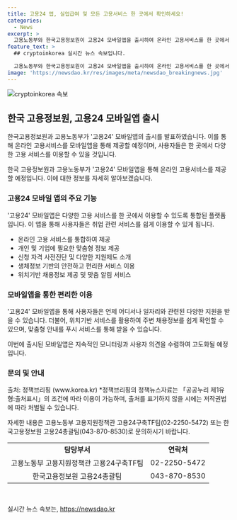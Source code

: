 ```yaml
---
title: 고용24 앱, 실업급여 및 모든 고용서비스 한 곳에서 확인하세요!
categories:
  - News
excerpt: >
  고용노동부와 한국고용정보원이 고용24 모바일앱을 출시하여 온라인 고용서비스를 한 곳에서 이용할 수 있게 됐다. 이를 통해 취업지원, 실업급여, 내일배움카드 등 다양한 지원을 언제 어디서든 받을 수 있고, 생체정보 기반으로 안전하고 편리하게 이용할 수 있다. 또한 지원자격 사전진단과 정보 연계, 위치기반 채용정보 제공으로 맞춤형 지원이 가능하며, 향후 계속해서 사용자 의견을 반영하여 서비스를 개선해 갈 예정이다.
feature_text: >
  ## cryptoinkorea 실시간 뉴스 속보입니다.

  고용노동부와 한국고용정보원이 고용24 모바일앱을 출시하여 온라인 고용서비스를 한 곳에서 이용할 수 있게 됐다. 이를 통해 취업지원, 실업급여, 내일배움카드 등 다양한 지원을 언제 어디서든 받을 수 있고, 생체정보 기반으로 안전하고 편리하게 이용할 수 있다. 또한 지원자격 사전진단과 정보 연계, 위치기반 채용정보 제공으로 맞춤형 지원이 가능하며, 향후 계속해서 사용자 의견을 반영하여 서비스를 개선해 갈 예정이다.
image: 'https://newsdao.kr/res/images/meta/newsdao_breakingnews.jpg'
---
```


<p><img src="https://newsdao.kr/res/images/meta/newsdao_breakingnews.jpg" alt="cryptoinkorea 속보" /></p>

<h2 data-ke-size="size26">한국 고용정보원, 고용24 모바일앱 출시</h2>

<p>한국고용정보원과 고용노동부가 '고용24' 모바일앱의 출시를 발표하였습니다. 이를 통해 온라인 고용서비스를 모바일앱을 통해 제공할 예정이며, 사용자들은 한 곳에서 다양한 고용 서비스를 이용할 수 있을 것입니다.</p>

<p data-ke-size="size16">한국 고용정보원과 고용노동부가 '고용24' 모바일앱을 통해 온라인 고용서비스를 제공할 예정입니다. 이에 대한 정보를 자세히 알아보겠습니다.</p>

<h3>고용24 모바일 앱의 주요 기능</h3>

<p>'고용24' 모바일앱은 다양한 고용 서비스를 한 곳에서 이용할 수 있도록 통합된 플랫폼입니다. 이 앱을 통해 사용자들은 취업 관련 서비스를 쉽게 이용할 수 있게 됩니다.</p>

<ul>
    <li>온라인 고용 서비스를 통합하여 제공</li>
    <li>개인 및 기업에 필요한 맞춤형 정보 제공</li>
    <li>신청 자격 사전진단 및 다양한 지원제도 소개</li>
    <li>생체정보 기반의 안전하고 편리한 서비스 이용</li>
    <li>위치기반 채용정보 제공 및 맞춤 알림 서비스</li>
</ul>

<h3>모바일앱을 통한 편리한 이용</h3>

<p>'고용24' 모바일앱을 통해 사용자들은 언제 어디서나 일자리와 관련된 다양한 지원을 받을 수 있습니다. 더불어, 위치기반 서비스를 활용하여 주변 채용정보를 쉽게 확인할 수 있으며, 맞춤형 안내를 푸시 서비스를 통해 받을 수 있습니다.</p>

<p data-ke-size="size16">이번에 출시된 모바일앱은 지속적인 모니터링과 사용자 의견을 수렴하여 고도화될 예정입니다.</p>

<h3>문의 및 안내</h3>

<p>출처: 정책브리핑 (www.korea.kr)
*정책브리핑의 정책뉴스자료는 「공공누리 제1유형:출처표시」의 조건에 따라 이용이 가능하며, 출처를 표기하지 않을 시에는 저작권법에 따라 처벌될 수 있습니다.</p>

<p data-ke-size="size16">자세한 내용은 고용노동부 고용지원정책관 고용24구축TF팀(02-2250-5472) 또는 한국고용정보원 고용24총괄팀(043-870-8530)로 문의하시기 바랍니다.</p>

<table>
    <tr>
        <td style="text-align: center; height: 17px;"><b>담당부서</b></td>
        <td style="text-align: center; height: 17px;"><b>연락처</b></td>
    </tr>
    <tr>
        <td style="text-align: center; height: 17px;">고용노동부 고용지원정책관 고용24구축TF팀</td>
        <td style="text-align: center; height: 17px;">02-2250-5472</td>
    </tr>
    <tr>
        <td style="text-align: center; height: 17px;">한국고용정보원 고용24총괄팀</td>
        <td style="text-align: center; height: 17px;">043-870-8530</td>
    </tr>
</table>

<p data-ke-size="size16">&nbsp;</p>
실시간 뉴스 속보는, <a href="https://newsdao.kr" rel="dofollow">https://newsdao.kr</a>


